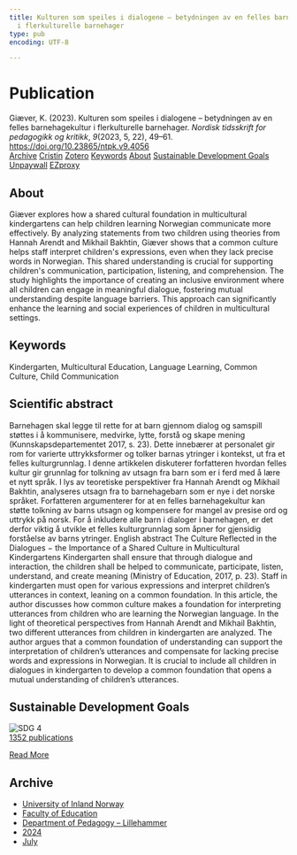 ```yaml
---
title: Kulturen som speiles i dialogene – betydningen av en felles barnehagekultur
  i flerkulturelle barnehager
type: pub
encoding: UTF-8

---
```

<h1>Publication</h1>
<article id="csl-bib-container-5X5884LT" class="csl-bib-container">
  <div class="csl-bib-body"> <div class="csl-entry">Giæver, K. (2023). Kulturen som speiles i dialogene – betydningen av en felles barnehagekultur i flerkulturelle barnehager. <i>Nordisk tidsskrift for pedagogikk og kritikk</i>, <i>9</i>(2023, 5, 22), 49–61. <a href="https://doi.org/10.23865/ntpk.v9.4056">https://doi.org/10.23865/ntpk.v9.4056</a></div> </div>
  <div class="csl-bib-buttons">
    <a href="#taxonomy-article-5X5884LT" alt="archive" class="csl-bib-button">Archive</a>
    <a href="https://app.cristin.no/results/show.jsf?id=2280994" alt="Cristin" class="csl-bib-button">Cristin</a>
    <a href="http://zotero.org/groups/5881554/items/5X5884LT" alt="Zotero" class="csl-bib-button">Zotero</a>
    <a href="#keywords-article-5X5884LT" alt="keywords" class="csl-bib-button">Keywords</a>
    <a href="#about-article-5X5884LT" alt="about_pub" class="csl-bib-button">About</a>
    <a href="#sdg-article-5X5884LT" alt="sdg" class="csl-bib-button">Sustainable Development Goals</a>
    <a href="https://pedagogikkogkritikk.no/index.php/ntpk/article/download/4056/8588" alt="Unpaywall" class="csl-bib-button">Unpaywall</a>
    <a href="https://pedagogikkogkritikk.no/index.php/ntpk/article/download/4056/8588" alt="EZproxy" class="csl-bib-button">EZproxy</a>
  </div>
  <div id="csl-bib-meta-container-5X5884LT"></div>
</article>
<div id="csl-bib-meta-5X5884LT" class="csl-bib-meta">
  <article id="about-article-5X5884LT" class="about_pub-article">
    <h1>About</h1>
    Giæver explores how a shared cultural foundation in multicultural kindergartens can help children learning Norwegian communicate more effectively. By analyzing statements from two children using theories from Hannah Arendt and Mikhail Bakhtin, Giæver shows that a common culture helps staff interpret children's expressions, even when they lack precise words in Norwegian. This shared understanding is crucial for supporting children's communication, participation, listening, and comprehension. The study highlights the importance of creating an inclusive environment where all children can engage in meaningful dialogue, fostering mutual understanding despite language barriers. This approach can significantly enhance the learning and social experiences of children in multicultural settings.
  </article>
  <article id="keywords-article-5X5884LT" class="keywords-article">
    <h1>Keywords</h1>
    Kindergarten, Multicultural Education, Language Learning, Common Culture, Child Communication
  </article>
  <article id="abstract-article-5X5884LT" class="abstract-article">
    <h1>Scientific abstract</h1>
    Barnehagen skal legge til rette for at barn gjennom dialog og samspill støttes i å kommunisere, medvirke, lytte, forstå og skape mening (Kunnskapsdepartementet 2017, s. 23). Dette innebærer at personalet gir rom for varierte uttrykksformer og tolker barnas ytringer i kontekst, ut fra et felles kulturgrunnlag. I denne artikkelen diskuterer forfatteren hvordan felles kultur gir grunnlag for tolkning av utsagn fra barn som er i ferd med å lære et nytt språk. I lys av teoretiske perspektiver fra Hannah Arendt og Mikhail Bakhtin, analyseres utsagn fra to barnehagebarn som er nye i det norske språket. Forfatteren argumenterer for at en felles barnehagekultur kan støtte tolkning av barns utsagn og kompensere for mangel av presise ord og uttrykk på norsk. For å inkludere alle barn i dialoger i barnehagen, er det derfor viktig å utvikle et felles kulturgrunnlag som åpner for gjensidig forståelse av barns ytringer. English abstract The Culture Reflected in the Dialogues − the Importance of a Shared Culture in Multicultural Kindergartens Kindergarten shall ensure that through dialogue and interaction, the children shall be helped to communicate, participate, listen, understand, and create meaning (Ministry of Education, 2017, p. 23). Staff in kindergarten must open for various expressions and interpret children’s utterances in context, leaning on a common foundation. In this article, the author discusses how common culture makes a foundation for interpreting utterances from children who are learning the Norwegian language. In the light of theoretical perspectives from Hannah Arendt and Mikhail Bakhtin, two different utterances from children in kindergarten are analyzed. The author argues that a common foundation of understanding can support the interpretation of children’s utterances and compensate for lacking precise words and expressions in Norwegian. It is crucial to include all children in dialogues in kindergarten to develop a common foundation that opens a mutual understanding of children’s utterances.
  </article>
  <article id="sdg-article-5X5884LT" class="sdg-article">
    <h1>Sustainable Development Goals</h1>
    <div class="sdg-container"><div id="sdg4" class="sdg">
        <img src="{{< params subfolder >}}images/sdg/sdg04_en.png" class="image" alt="SDG 4">
        <div class="sdg-overlay">
          <a href="{{< params subfolder >}}en/archive/?sdg=4#archive" class="sdg-publication-count"><span>1352</span> publications</a>
          <p><a href="https://sdgs.un.org/goals/goal4" class="sdg-read-more">Read More</a></p>
        </div>
      </div></div>
  </article>
  <article id="taxonomy-article-5X5884LT" class="taxonomy-article">
    <h1>Archive</h1>
    <ul>
      <li><a href="{{< params subfolder >}}en/archive/?key=3DCRN523">University of Inland Norway</a></li>
      <li><a href="{{< params subfolder >}}en/archive/?key=WYNZA47F">Faculty of Education</a></li>
      <li><a href="{{< params subfolder >}}en/archive/?key=L8MA547R">Department of Pedagogy – Lillehammer</a></li>
      <li><a href="{{< params subfolder >}}en/archive/?key=RSMGWRJN">2024</a></li>
      <li><a href="{{< params subfolder >}}en/archive/?key=3XS4JM7W">July</a></li>
    </ul>
  </article>
</div>
